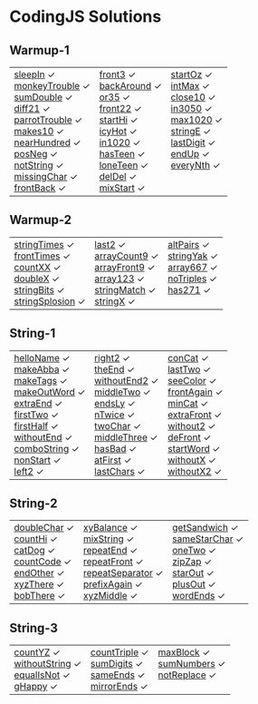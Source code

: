 # CodingJS Solutions

## Warmup-1

<table>
   <tr>
      <td>
         <a href="https://github.com/s8ndev/codingjs/blob/main/Warmup-1/sleepIn.js" target="_blank">sleepIn</a> ✓ <br>
         <a href="https://github.com/s8ndev/codingjs/blob/main/Warmup-1/monkeyTrouble.js" target="_blank">monkeyTrouble</a> ✓ <br>
         <a href="https://github.com/s8ndev/codingjs/blob/main/Warmup-1/sumDouble.js" target="_blank">sumDouble</a> ✓ <br>
         <a href="https://github.com/s8ndev/codingjs/blob/main/Warmup-1/diff21.js" target="_blank">diff21</a> ✓ <br>
         <a href="https://github.com/s8ndev/codingjs/blob/main/Warmup-1/parrotTrouble.js" target="_blank">parrotTrouble</a> ✓ <br>
         <a href="https://github.com/s8ndev/codingjs/blob/main/Warmup-1/makes10.js" target="_blank">makes10</a> ✓ <br>
         <a href="https://github.com/s8ndev/codingjs/blob/main/Warmup-1/nearHundred.js" target="_blank">nearHundred</a> ✓ <br>
         <a href="https://github.com/s8ndev/codingjs/blob/main/Warmup-1/posNeg.js" target="_blank">posNeg</a> ✓ <br>
         <a href="https://github.com/s8ndev/codingjs/blob/main/Warmup-1/notString.js" target="_blank">notString</a> ✓ <br>
         <a href="https://github.com/s8ndev/codingjs/blob/main/Warmup-1/missingChar.js" target="_blank">missingChar</a> ✓ <br>
         <a href="https://github.com/s8ndev/codingjs/blob/main/Warmup-1/frontBack.js" target="_blank">frontBack</a> ✓ <br>
      </td>
      <td>
         <a href="https://github.com/s8ndev/codingjs/blob/main/Warmup-1/front3.js" target="_blank">front3</a> ✓ <br>
         <a href="https://github.com/s8ndev/codingjs/blob/main/Warmup-1/backAround.js" target="_blank">backAround</a> ✓ <br>
         <a href="https://github.com/s8ndev/codingjs/blob/main/Warmup-1/or35.js" target="_blank">or35</a> ✓ <br>
         <a href="https://github.com/s8ndev/codingjs/blob/main/Warmup-1/front22.js" target="_blank">front22</a> ✓ <br>
         <a href="https://github.com/s8ndev/codingjs/blob/main/Warmup-1/startHi.js" target="_blank">startHi</a> ✓ <br>
         <a href="https://github.com/s8ndev/codingjs/blob/main/Warmup-1/icyHot.js" target="_blank">icyHot</a> ✓ <br>
         <a href="https://github.com/s8ndev/codingjs/blob/main/Warmup-1/in1020.js" target="_blank">in1020</a> ✓ <br>
         <a href="https://github.com/s8ndev/codingjs/blob/main/Warmup-1/hasTeen.js" target="_blank">hasTeen</a> ✓ <br>
         <a href="https://github.com/s8ndev/codingjs/blob/main/Warmup-1/loneTeen.js" target="_blank">loneTeen</a> ✓ <br>
         <a href="https://github.com/s8ndev/codingjs/blob/main/Warmup-1/delDel.js" target="_blank">delDel</a> ✓ <br>
         <a href="https://github.com/s8ndev/codingjs/blob/main/Warmup-1/mixStart.js" target="_blank">mixStart</a> ✓ <br>
      </td>
      <td>
         <a href="https://github.com/s8ndev/codingjs/blob/main/Warmup-1/startOz.js" target="_blank">startOz</a> ✓ <br>
         <a href="https://github.com/s8ndev/codingjs/blob/main/Warmup-1/intMax.js" target="_blank">intMax</a> ✓ <br>
         <a href="https://github.com/s8ndev/codingjs/blob/main/Warmup-1/close10.js" target="_blank">close10</a> ✓ <br>
         <a href="https://github.com/s8ndev/codingjs/blob/main/Warmup-1/in3050.js" target="_blank">in3050</a> ✓ <br>
         <a href="https://github.com/s8ndev/codingjs/blob/main/Warmup-1/max1020.js" target="_blank">max1020</a> ✓ <br>
         <a href="https://github.com/s8ndev/codingjs/blob/main/Warmup-1/stringE.js" target="_blank">stringE</a> ✓ <br>
         <a href="https://github.com/s8ndev/codingjs/blob/main/Warmup-1/lastDigit.js" target="_blank">lastDigit</a> ✓ <br>
         <a href="https://github.com/s8ndev/codingjs/blob/main/Warmup-1/endUp.js" target="_blank">endUp</a> ✓ <br>
         <a href="https://github.com/s8ndev/codingjs/blob/main/Warmup-1/everyNth.js" target="_blank">everyNth</a> ✓ <br>
         <br>
         <br>
      </td>
   </tr>
</table>

## Warmup-2

<table>
   <tr>
      <td>
    <a href="https://github.com/s8ndev/codingjs/blob/main/Warmup-2/stringTimes.js" target="_blank">stringTimes</a> ✓ <br>
         <a href="https://github.com/s8ndev/codingjs/blob/main/Warmup-2/frontTimes.js" target="_blank">frontTimes</a> ✓ <br>
         <a href="https://github.com/s8ndev/codingjs/blob/main/Warmup-2/countXX.js" target="_blank">countXX</a> ✓ <br>
         <a href="https://github.com/s8ndev/codingjs/blob/main/Warmup-2/doubleX.js" target="_blank">doubleX</a> ✓ <br>
         <a href="https://github.com/s8ndev/codingjs/blob/main/Warmup-2/stringBits.js" target="_blank">stringBits</a> ✓ <br>
         <a href="https://github.com/s8ndev/codingjs/blob/main/Warmup-2/stringSplosion.js" target="_blank">stringSplosion</a> ✓ <br>
      </td>
      <td>
         <a href="https://github.com/s8ndev/codingjs/blob/main/Warmup-2/last2.js" target="_blank">last2</a> ✓ <br>
         <a href="https://github.com/s8ndev/codingjs/blob/main/Warmup-2/arrayCount9.js" target="_blank">arrayCount9</a> ✓ <br>
         <a href="https://github.com/s8ndev/codingjs/blob/main/Warmup-2/arrayFront9.js" target="_blank">arrayFront9</a> ✓ <br>
         <a href="https://github.com/s8ndev/codingjs/blob/main/Warmup-2/array123.js" target="_blank">array123</a> ✓ <br>
         <a href="https://github.com/s8ndev/codingjs/blob/main/Warmup-2/stringMatch.js" target="_blank">stringMatch</a> ✓ <br>
         <a href="https://github.com/s8ndev/codingjs/blob/main/Warmup-2/stringX.js" target="_blank">stringX</a> ✓ <br>
      </td>
      <td>
         <a href="https://github.com/s8ndev/codingjs/blob/main/Warmup-2/altPairs.js" target="_blank">altPairs</a> ✓ <br>
         <a href="https://github.com/s8ndev/codingjs/blob/main/Warmup-2/stringYak.js" target="_blank">stringYak</a> ✓ <br>
         <a href="https://github.com/s8ndev/codingjs/blob/main/Warmup-2/array667.js" target="_blank">array667</a> ✓ <br>
         <a href="https://github.com/s8ndev/codingjs/blob/main/Warmup-2/noTriples.js" target="_blank">noTriples</a> ✓ <br>
         <a href="https://github.com/s8ndev/codingjs/blob/main/Warmup-2/has271.js" target="_blank">has271</a> ✓ <br>
         <br>
      </td>
   </tr>
</table>

## String-1

<table>
   <tr>
      <td>
         <a href="https://github.com/s8ndev/codingjs/blob/main/String-1/helloName.js" target="_blank">helloName</a> ✓ <br>
         <a href="https://github.com/s8ndev/codingjs/blob/main/String-1/makeAbba.js" target="_blank">makeAbba</a> ✓ <br>
         <a href="https://github.com/s8ndev/codingjs/blob/main/String-1/makeTags.js" target="_blank">makeTags</a> ✓ <br>
         <a href="https://github.com/s8ndev/codingjs/blob/main/String-1/makeOutWord.js" target="_blank">makeOutWord</a> ✓ <br>
         <a href="https://github.com/s8ndev/codingjs/blob/main/String-1/extraEnd.js" target="_blank">extraEnd</a> ✓ <br>
         <a href="https://github.com/s8ndev/codingjs/blob/main/String-1/firstTwo.js" target="_blank">firstTwo</a> ✓ <br>
         <a href="https://github.com/s8ndev/codingjs/blob/main/String-1/firstHalf.js" target="_blank">firstHalf</a> ✓ <br>
         <a href="https://github.com/s8ndev/codingjs/blob/main/String-1/withoutEnd.js" target="_blank">withoutEnd</a> ✓ <br>
         <a href="https://github.com/s8ndev/codingjs/blob/main/String-1/comboString.js" target="_blank">comboString</a> ✓ <br>
         <a href="https://github.com/s8ndev/codingjs/blob/main/String-1/nonStart.js" target="_blank">nonStart</a> ✓ <br>
         <a href="https://github.com/s8ndev/codingjs/blob/main/String-1/left2.js" target="_blank">left2</a> ✓ <br>
      </td>
      <td>
         <a href="https://github.com/s8ndev/codingjs/blob/main/String-1/right2.js" target="_blank">right2</a> ✓ <br>
         <a href="https://github.com/s8ndev/codingjs/blob/main/String-1/theEnd.js" target="_blank">theEnd</a> ✓ <br>
         <a href="https://github.com/s8ndev/codingjs/blob/main/String-1/withoutEnd2.js" target="_blank">withoutEnd2</a> ✓ <br>
         <a href="https://github.com/s8ndev/codingjs/blob/main/String-1/middleTwo.js" target="_blank">middleTwo</a> ✓ <br>
         <a href="https://github.com/s8ndev/codingjs/blob/main/String-1/endsLy.js" target="_blank">endsLy</a> ✓ <br>
         <a href="https://github.com/s8ndev/codingjs/blob/main/String-1/nTwice.js" target="_blank">nTwice</a> ✓ <br>
         <a href="https://github.com/s8ndev/codingjs/blob/main/String-1/twoChar.js" target="_blank">twoChar</a> ✓ <br>
         <a href="https://github.com/s8ndev/codingjs/blob/main/String-1/middleThree.js" target="_blank">middleThree</a> ✓ <br>
         <a href="https://github.com/s8ndev/codingjs/blob/main/String-1/hasBad.js" target="_blank">hasBad</a> ✓ <br>
         <a href="https://github.com/s8ndev/codingjs/blob/main/String-1/atFirst.js" target="_blank">atFirst</a> ✓ <br>
         <a href="https://github.com/s8ndev/codingjs/blob/main/String-1/lastChars.js" target="_blank">lastChars</a> ✓ <br>
      </td>
      <td>
         <a href="https://github.com/s8ndev/codingjs/blob/main/String-1/conCat.js" target="_blank">conCat</a> ✓ <br>
         <a href="https://github.com/s8ndev/codingjs/blob/main/String-1/lastTwo.js" target="_blank">lastTwo</a> ✓ <br>
         <a href="https://github.com/s8ndev/codingjs/blob/main/String-1/seeColor.js" target="_blank">seeColor</a> ✓ <br>
         <a href="https://github.com/s8ndev/codingjs/blob/main/String-1/frontAgain.js" target="_blank">frontAgain</a> ✓ <br>
         <a href="https://github.com/s8ndev/codingjs/blob/main/String-1/minCat.js" target="_blank">minCat</a> ✓ <br>
         <a href="https://github.com/s8ndev/codingjs/blob/main/String-1/extraFront.js" target="_blank">extraFront</a> ✓ <br>
         <a href="https://github.com/s8ndev/codingjs/blob/main/String-1/without2.js" target="_blank">without2</a> ✓ <br>
         <a href="https://github.com/s8ndev/codingjs/blob/main/String-1/deFront.js" target="_blank">deFront</a> ✓ <br>
         <a href="https://github.com/s8ndev/codingjs/blob/main/String-1/startWord.js" target="_blank">startWord</a> ✓ <br>
         <a href="https://github.com/s8ndev/codingjs/blob/main/String-1/withoutX.js" target="_blank">withoutX</a> ✓ <br>
         <a href="https://github.com/s8ndev/codingjs/blob/main/String-1/withoutX2.js" target="_blank">withoutX2</a> ✓ <br>
      </td>
   </tr>
</table>

## String-2

<table>
   <tr>
      <td>
         <a href="https://github.com/s8ndev/codingjs/blob/main/String-2/doubleChar.js" target="_blank">doubleChar</a> ✓ <br>
         <a href="https://github.com/s8ndev/codingjs/blob/main/String-2/countHi.js" target="_blank">countHi</a> ✓ <br>
         <a href="https://github.com/s8ndev/codingjs/blob/main/String-2/catDog.js" target="_blank">catDog</a> ✓ <br>
         <a href="https://github.com/s8ndev/codingjs/blob/main/String-2/countCode.js" target="_blank">countCode</a> ✓ <br>
         <a href="https://github.com/s8ndev/codingjs/blob/main/String-2/endOther.js" target="_blank">endOther</a> ✓ <br>
         <a href="https://github.com/s8ndev/codingjs/blob/main/String-2/xyzThere.js" target="_blank">xyzThere</a> ✓ <br>
         <a href="https://github.com/s8ndev/codingjs/blob/main/String-2/bobThere.js" target="_blank">bobThere</a> ✓ <br>
      </td>
      <td>
         <a href="https://github.com/s8ndev/codingjs/blob/main/String-2/xyBalance.js" target="_blank">xyBalance</a> ✓ <br>
         <a href="https://github.com/s8ndev/codingjs/blob/main/String-2/mixString.js" target="_blank">mixString</a> ✓ <br>
         <a href="https://github.com/s8ndev/codingjs/blob/main/String-2/repeatEnd.js" target="_blank">repeatEnd</a> ✓ <br>
         <a href="https://github.com/s8ndev/codingjs/blob/main/String-2/repeatFront.js" target="_blank">repeatFront</a> ✓ <br>
         <a href="https://github.com/s8ndev/codingjs/blob/main/String-2/repeatSeparator.js" target="_blank">repeatSeparator</a> ✓ <br>
         <a href="https://github.com/s8ndev/codingjs/blob/main/String-2/prefixAgain.js" target="_blank">prefixAgain</a> ✓ <br>
         <a href="https://github.com/s8ndev/codingjs/blob/main/String-2/xyzMiddle.js" target="_blank">xyzMiddle</a> ✓ <br>
      </td>
      <td>
         <a href="https://github.com/s8ndev/codingjs/blob/main/String-2/getSandwich.js" target="_blank">getSandwich</a> ✓ <br>
         <a href="https://github.com/s8ndev/codingjs/blob/main/String-2/sameStarChar.js" target="_blank">sameStarChar</a> ✓ <br>
         <a href="https://github.com/s8ndev/codingjs/blob/main/String-2/oneTwo.js" target="_blank">oneTwo</a> ✓ <br>
         <a href="https://github.com/s8ndev/codingjs/blob/main/String-2/zipZap.js" target="_blank">zipZap</a> ✓ <br>
         <a href="https://github.com/s8ndev/codingjs/blob/main/String-2/starOut.js" target="_blank">starOut</a> ✓ <br>
         <a href="https://github.com/s8ndev/codingjs/blob/main/String-2/plusOut.js" target="_blank">plusOut</a> ✓ <br>
         <a href="https://github.com/s8ndev/codingjs/blob/main/String-2/wordEnds.js" target="_blank">wordEnds</a> ✓ <br>
      </td>
   </tr>
</table>

## String-3

<table>
   <tr>
      <td>
         <a href="https://github.com/s8ndev/codingjs/blob/main/String-3/countYZ.js" target="_blank">countYZ</a> ✓ <br>
         <a href="https://github.com/s8ndev/codingjs/blob/main/String-3/withoutString.js" target="_blank">withoutString</a> ✓ <br>
         <a href="https://github.com/s8ndev/codingjs/blob/main/String-3/equalIsNot.js" target="_blank">equalIsNot</a> ✓ <br>
         <a href="https://github.com/s8ndev/codingjs/blob/main/String-3/gHappy.js" target="_blank">gHappy</a> ✓ <br>
      </td>
      <td>
         <a href="https://github.com/s8ndev/codingjs/blob/main/String-3/countTriple.js" target="_blank">countTriple</a> ✓ <br>
         <a href="https://github.com/s8ndev/codingjs/blob/main/String-3/sumDigits.js" target="_blank">sumDigits</a> ✓ <br>
         <a href="https://github.com/s8ndev/codingjs/blob/main/String-3/sameEnds.js" target="_blank">sameEnds</a> ✓ <br>
         <a href="https://github.com/s8ndev/codingjs/blob/main/String-3/mirrorEnds.js" target="_blank">mirrorEnds</a> ✓ <br>
      </td>
      <td>
         <a href="https://github.com/s8ndev/codingjs/blob/main/String-3/maxBlock.js" target="_blank">maxBlock</a> ✓ <br>
         <a href="https://github.com/s8ndev/codingjs/blob/main/String-3/sumNumbers.js" target="_blank">sumNumbers</a> ✓ <br>
         <a href="https://github.com/s8ndev/codingjs/blob/main/String-3/notReplace.js" target="_blank">notReplace</a> ✓ <br>
         <br>
      </td>
   </tr>
</table>
